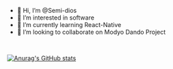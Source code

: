 - 👋 Hi, I’m @Semi-dios
- 👀 I’m interested in software 
- 🌱 I’m currently learning React-Native 
- 💞️ I’m looking to collaborate on Modyo Dando Project



<br>


[![Anurag's GitHub stats](https://github-readme-stats.vercel.app/api?username=Semi-dios)](https://github.com/Semi-dios&show_icons=true/github-readme-stats)

